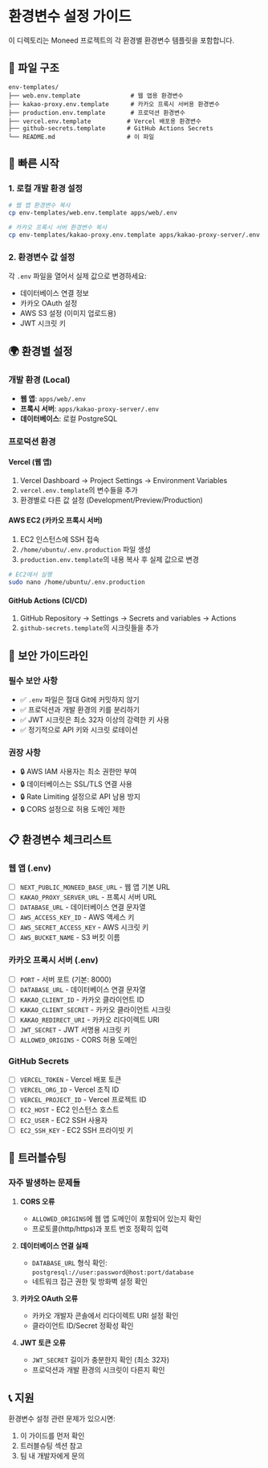 # 환경변수 설정 가이드

이 디렉토리는 Moneed 프로젝트의 각 환경별 환경변수 템플릿을 포함합니다.

## 📁 파일 구조

```
env-templates/
├── web.env.template              # 웹 앱용 환경변수
├── kakao-proxy.env.template      # 카카오 프록시 서버용 환경변수
├── production.env.template       # 프로덕션 환경변수
├── vercel.env.template          # Vercel 배포용 환경변수
├── github-secrets.template      # GitHub Actions Secrets
└── README.md                    # 이 파일
```

## 🚀 빠른 시작

### 1. 로컬 개발 환경 설정

```bash
# 웹 앱 환경변수 복사
cp env-templates/web.env.template apps/web/.env

# 카카오 프록시 서버 환경변수 복사
cp env-templates/kakao-proxy.env.template apps/kakao-proxy-server/.env
```

### 2. 환경변수 값 설정

각 `.env` 파일을 열어서 실제 값으로 변경하세요:

- 데이터베이스 연결 정보
- 카카오 OAuth 설정
- AWS S3 설정 (이미지 업로드용)
- JWT 시크릿 키

## 🌍 환경별 설정

### 개발 환경 (Local)

- **웹 앱**: `apps/web/.env`
- **프록시 서버**: `apps/kakao-proxy-server/.env`
- **데이터베이스**: 로컬 PostgreSQL

### 프로덕션 환경

#### Vercel (웹 앱)

1. Vercel Dashboard → Project Settings → Environment Variables
2. `vercel.env.template`의 변수들을 추가
3. 환경별로 다른 값 설정 (Development/Preview/Production)

#### AWS EC2 (카카오 프록시 서버)

1. EC2 인스턴스에 SSH 접속
2. `/home/ubuntu/.env.production` 파일 생성
3. `production.env.template`의 내용 복사 후 실제 값으로 변경

```bash
# EC2에서 실행
sudo nano /home/ubuntu/.env.production
```

#### GitHub Actions (CI/CD)

1. GitHub Repository → Settings → Secrets and variables → Actions
2. `github-secrets.template`의 시크릿들을 추가

## 🔐 보안 가이드라인

### 필수 보안 사항

- ✅ `.env` 파일은 절대 Git에 커밋하지 않기
- ✅ 프로덕션과 개발 환경의 키를 분리하기
- ✅ JWT 시크릿은 최소 32자 이상의 강력한 키 사용
- ✅ 정기적으로 API 키와 시크릿 로테이션

### 권장 사항

- 🔒 AWS IAM 사용자는 최소 권한만 부여
- 🔒 데이터베이스는 SSL/TLS 연결 사용
- 🔒 Rate Limiting 설정으로 API 남용 방지
- 🔒 CORS 설정으로 허용 도메인 제한

## 📋 환경변수 체크리스트

### 웹 앱 (.env)

- [ ] `NEXT_PUBLIC_MONEED_BASE_URL` - 웹 앱 기본 URL
- [ ] `KAKAO_PROXY_SERVER_URL` - 프록시 서버 URL
- [ ] `DATABASE_URL` - 데이터베이스 연결 문자열
- [ ] `AWS_ACCESS_KEY_ID` - AWS 액세스 키
- [ ] `AWS_SECRET_ACCESS_KEY` - AWS 시크릿 키
- [ ] `AWS_BUCKET_NAME` - S3 버킷 이름

### 카카오 프록시 서버 (.env)

- [ ] `PORT` - 서버 포트 (기본: 8000)
- [ ] `DATABASE_URL` - 데이터베이스 연결 문자열
- [ ] `KAKAO_CLIENT_ID` - 카카오 클라이언트 ID
- [ ] `KAKAO_CLIENT_SECRET` - 카카오 클라이언트 시크릿
- [ ] `KAKAO_REDIRECT_URI` - 카카오 리다이렉트 URI
- [ ] `JWT_SECRET` - JWT 서명용 시크릿 키
- [ ] `ALLOWED_ORIGINS` - CORS 허용 도메인

### GitHub Secrets

- [ ] `VERCEL_TOKEN` - Vercel 배포 토큰
- [ ] `VERCEL_ORG_ID` - Vercel 조직 ID
- [ ] `VERCEL_PROJECT_ID` - Vercel 프로젝트 ID
- [ ] `EC2_HOST` - EC2 인스턴스 호스트
- [ ] `EC2_USER` - EC2 SSH 사용자
- [ ] `EC2_SSH_KEY` - EC2 SSH 프라이빗 키

## 🔧 트러블슈팅

### 자주 발생하는 문제들

1. **CORS 오류**
    - `ALLOWED_ORIGINS`에 웹 앱 도메인이 포함되어 있는지 확인
    - 프로토콜(http/https)과 포트 번호 정확히 입력

2. **데이터베이스 연결 실패**
    - `DATABASE_URL` 형식 확인: `postgresql://user:password@host:port/database`
    - 네트워크 접근 권한 및 방화벽 설정 확인

3. **카카오 OAuth 오류**
    - 카카오 개발자 콘솔에서 리다이렉트 URI 설정 확인
    - 클라이언트 ID/Secret 정확성 확인

4. **JWT 토큰 오류**
    - `JWT_SECRET` 길이가 충분한지 확인 (최소 32자)
    - 프로덕션과 개발 환경의 시크릿이 다른지 확인

## 📞 지원

환경변수 설정 관련 문제가 있으시면:

1. 이 가이드를 먼저 확인
2. 트러블슈팅 섹션 참고
3. 팀 내 개발자에게 문의
